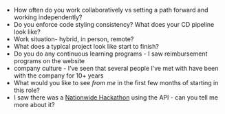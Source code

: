 - How often do you work collaboratively vs setting a path forward and working independently?
- Do you enforce code styling consistency? What does your CD pipeline look like?
- Work situation- hybrid, in person, remote?
- What does a typical project look like start to finish?
- Do you do any continuous learning programs - I saw reimbursement programs on the website
- company culture - I’ve seen that several people I’ve met with have been with the company for 10+ years
- What would you like to see _from me_ in the first few months of starting in this role?
- I saw there was a [Nationwide Hackathon](https://www.hackerearth.com/challenges/hackathon/nationwide-hackathon/) using the API - can you tell me more about it?